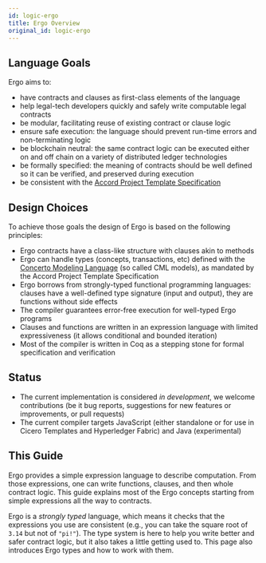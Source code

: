 ```yaml
---
id: logic-ergo
title: Ergo Overview
original_id: logic-ergo
---
```


## Language Goals

Ergo aims to: 
- have contracts and clauses as first-class elements of the language
- help legal-tech developers quickly and safely write computable legal contracts
- be modular, facilitating reuse of existing contract or clause logic
- ensure safe execution: the language should prevent run-time errors and non-terminating logic
- be blockchain neutral: the same contract logic can be executed either on and off chain on a variety of distributed ledger technologies
- be formally specified: the meaning of contracts should be well defined so it can be verified, and preserved during execution
- be consistent with the [Accord Project Template Specification](accordproject-specification)

## Design Choices

To achieve those goals the design of Ergo is based on the following
principles:

- Ergo contracts have a class-like structure with clauses akin to methods
- Ergo can handle types (concepts, transactions, etc) defined with the [Concerto Modeling Language](https://github.com/accordproject/concerto) (so called CML models), as mandated by the Accord Project Template Specification
- Ergo borrows from strongly-typed functional programming languages: clauses have a well-defined type signature (input and output), they are functions without side effects
- The compiler guarantees error-free execution for well-typed Ergo programs
- Clauses and functions are written in an expression language with limited expressiveness (it allows conditional and bounded iteration)
- Most of the compiler is written in Coq as a stepping stone for formal specification and verification

## Status

- The current implementation is considered *in development*, we welcome contributions (be it bug reports, suggestions for new features or improvements, or pull requests)
- The current compiler targets JavaScript (either standalone or for use in Cicero Templates and Hyperledger Fabric) and Java (experimental)

## This Guide

Ergo provides a simple expression language to describe computation. From those expressions, one can write functions, clauses, and then whole contract logic. This guide explains most of the Ergo concepts starting from simple expressions all the way to contracts.

Ergo is a _strongly typed_ language, which means it checks that the expressions you use are consistent (e.g., you can take the square root of `3.14` but not of `"pi!"`). The type system is here to help you write better and safer contract logic, but it also takes a little getting used to. This page also introduces Ergo types and how to work with them.


